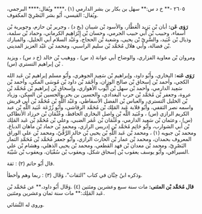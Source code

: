 ٢٦٠٥ -** خ د س:** سهل بن بكار بن بشر الدارمي (١) ،**** ويُقال:**** البرجمي، ويُقال: القيسي، أَبُو بشر البَصْرِيّ المكفوف.

**رَوَى عَن:** أبان بْن يَزِيد الْعَطَّار، والأسود بْن شيبان (بخ د) ، وجرير بْن حازم، وجويرية بْن أسماء، وحبيب بْن أَبي حبيب الجرمي، وحسان بْن إِبْرَاهِيم الكرماني، وحماد بْن سلمة، وذيال بْن عُبَيد، والسَّرِيّ بْن يحيى، وشعبة بْن الحجاج، وعَبْد السلام أبي الخليل، والمبارك بْن فضالة، وأبي هلال مُحَمَّد بْن سليم الراسبي، ومحمد بْن عَبْد العزيز المديني.

ومروان بْن معاوية الفزاري، والوضاح أبي عوانة (د س) ، ووهيب بْن خالد (خ د س) ، ويزيد بْن إبراهيم التستري (س) .

**رَوَى عَنه:** البخاري، وأَبُو داود، وإبراهيم بْن سَعِيد الجوهري، وأَبُو مسلم إبراهيم بْن عَبد الله الكجي، وأحمد بْن إسحاق بْن صالح الوزان، وأَحْمَد بْن داود بْن مُوسَى المكي، وأحمد بْن سَعِيد الدارمي، وأحمد بْن سهل بْن أَيُّوب الأهوازي، وإسحاق بْن إبراهيم بْن مُحَمَّد بْن عروة، وجعفر بْن مُحَمَّد بْن حرب البغدادي، والحسين بن بحر،والحسين بْن السكن، وزياد بْن الخليل التستري، والعباس بْن الفضل الأسفاطي، وعَبْد اللَّهِ بْن مُحَمَّد بْن أَبي قريش واسمه نصر الثقفي، وأَبُو قلابة عَبد المَلِك بْن مُحَمَّد الرقاشي، وأَبُو زُرْعَة عُبَيد اللَّهِ بْن عبد الكريم الرازي (س) ، وعُبَيد اللَّه بْن واصل البخاري الحافظ، وعُثْمَان بْن خرزاد الأنطاكي (س) ، وعثمان بْن سَعِيد الدارمي، وعُثْمَان بْن عُمَر الضبي، وعلي بْن مُحَمَّدِ بْن عَبد المَلِك بْن أَبي الشوارب، وأَبُو حَاتِم مُحَمَّد بْن إدريس الرازي، ومحمد بْن حماد بْن ماهان الدباغ، ومحمد بْن جبويه (١) ، ومحمد بْن عَبد اللَّهِ بْن يحيى بْن خالد الرَّقِّيّ، ومحمد بْن علي الوراق المعروف بحمدان، ومحمد بْن عمار بْن الحارث الرازي، وأَبُو جعفر مُحَمَّد بْن مُحَمَّدِ التمار البَصْرِيّ، ومحمد بْن معدان بْن فهد القطعي، ومحمد بْن يحيى الذهلي، وهشام بْن علي السيرافي، وأَبُو يوسف يعقوب بْن إسحاق شكل، ويعقوب بْن سُفْيَان، ويعقوب بْن شَيْبَة.

قال أَبُو حاتم (٢) : ثقة.

وذكره ابنُ حِبَّان في كتاب "الثقات"، وَقَال (٣) : ربما وهم وأخطأ.

**قال مُحَمَّد بْن المثنى:** مات سنة سبع وعشرين ومئتين (٤) .وَقَال أَبُو داود،** عن مُحَمَّد بْن عَبد المَلِك:** مات سنة ثمان وعشرين ومئتين.

وروى له النَّسَائي.